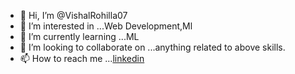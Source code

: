 - 👋 Hi, I’m @VishalRohilla07
- 👀 I’m interested in ...Web Development,Ml
- 🌱 I’m currently learning ...ML
- 💞️ I’m looking to collaborate on ...anything related to above skills.
- 📫 How to reach me ...[linkedin](https://www.linkedin.com/in/vishal-rohilla07/)

